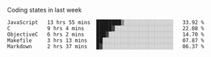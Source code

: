 Coding states in last week

<!--START_SECTION:waka-->
```text
JavaScript   13 hrs 55 mins  ████████▒░░░░░░░░░░░░░░░░   33.92 % 
C            9 hrs 4 mins    █████▓░░░░░░░░░░░░░░░░░░░   22.08 % 
ObjectiveC   6 hrs 2 mins    ███▓░░░░░░░░░░░░░░░░░░░░░   14.70 % 
Makefile     3 hrs 13 mins   ██░░░░░░░░░░░░░░░░░░░░░░░   07.87 % 
Markdown     2 hrs 37 mins   █▓░░░░░░░░░░░░░░░░░░░░░░░   06.37 % 
```
<!--END_SECTION:waka-->
